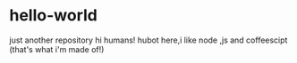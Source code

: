 # hello-world
just another repository
hi humans!
hubot here,i like node ,js and coffeescipt (that's what i'm made of!)
